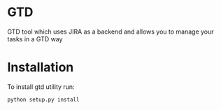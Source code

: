 
# GTD 

GTD tool which uses JIRA as a backend and allows you to manage your tasks in a GTD way

# Installation 

To install gtd utility run: 

```shell
python setup.py install 
```
